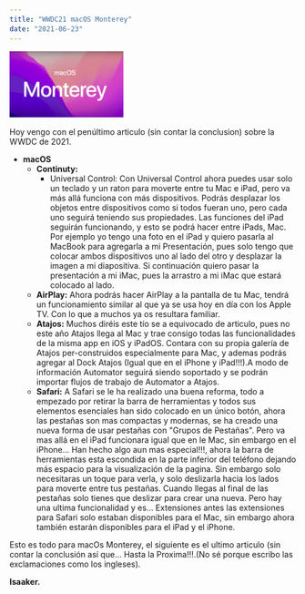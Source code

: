 ```yaml
---
title: "WWDC21 macOS Monterey"
date: "2021-06-23"
---
```


![](../../images/macOS-monterey.png)

Hoy vengo con el penúltimo articulo (sin contar la conclusion) sobre la WWDC de 2021.

- **macOS**
    - **Continuty:** 
        - Universal Control: Con Universal Control ahora puedes usar solo un teclado y un raton para moverte entre tu Mac e iPad, pero va más allá funciona con más dispositivos. Podrás desplazar los objetos entre dispositivos como si todos fueran uno, pero cada uno seguirá teniendo sus propiedades. Las funciones del iPad seguirán funcionando, y esto se podrá hacer entre iPads, Mac. Por ejemplo yo tengo una foto en el iPad y quiero pasarla al MacBook para agregarla a mi Presentación, pues solo tengo que colocar ambos dispositivos uno al lado del otro y desplazar la imagen a mi diapositiva. Si continuación quiero pasar la presentación a mi iMac, pues la arrastro a mi iMac que estará colocado al lado.
    - **AirPlay:** Ahora podrás hacer AirPlay a la pantalla de tu Mac, tendrá un funcionamiento similar al que ya se usa hoy en día con los Apple TV. Con lo que a muchos ya os resultara familiar.
    - **Atajos:** Muchos diréis este tío se a equivocado de articulo, pues no este año Atajos llega al Mac y trae consigo todas las funcionalidades de la misma app en iOS y iPadOS. Contara con su propia galería de Atajos per-construidos especialmente para Mac, y ademas podrás agregar al Dock Atajos (Igual que en el iPhone y iPad!!!).A modo de información Automator seguirá siendo soportado y se podrán importar flujos de trabajo de Automator a Atajos.
    - **Safari:** A Safari se le ha realizado una buena reforma, todo a empezado por retirar la barra de herramientas y todos sus elementos esenciales han sido colocado en un único botón, ahora las pestañas son mas compactas y modernas, se ha creado una nueva forma de usar pestañas con "Grupos de Pestañas". Pero va mas allá en el iPad funcionara igual que en le Mac, sin embargo en el iPhone... Han hecho algo aun mas especial!!!, ahora la barra de herramientas esta escondida en la parte inferior del teléfono dejando más espacio para la visualización de la pagina. Sin embargo solo necesitaras un toque para verla, y solo deslizarla hacia los lados para moverte entre tus pestañas. Cuando llegas al final de las pestañas solo tienes que deslizar para crear una nueva. Pero hay una ultima funcionalidad y es... Extensiones antes las extensiones para Safari solo estaban disponibles para el Mac, sin embargo ahora también estarán disponibles para el iPad y el iPhone.

Esto es todo para macOs Monterey, el siguiente es el ultimo articulo (sin contar la conclusión así que... Hasta la Proxima!!!.(No sé porque escribo las exclamaciones como los ingleses).

**Isaaker.**


